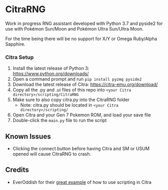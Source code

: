 # CitraRNG

Work in progress RNG assistant developed with Python 3.7 and pyside2 for use with Pokémon Sun/Moon and Pokémon Ultra Sun/Ultra Moon. 

For the time being there will be no support for X/Y or Omega Ruby/Alpha Sapphire.

### Citra Setup

 1. Install the latest release of Python 3: https://www.python.org/downloads/
 2. Open a command prompt and run `pip install pyzmq pyside2`
 3. Download the latest release of Citra: https://citra-emu.org/download/
 4. Copy all the .py and .ui files of this repo into `<your Citra directory>/scripting/CitraRNG`
 5. Make sure to also copy citra.py into the CitraRNG folder
	* Note: citra.py should be located in `<your Citra directory>/scripting/`
 6. Open Citra and your Gen 7 Pokemon ROM, and load your save file
 7. Double-click the `main.py` file to run the script
 
 ## Known Issues
  * Clicking the connect button before having Citra and SM or USUM opened will cause CitraRNG to crash.
 
 ## Credits
 
 * EverOddish for their [great example](https://github.com/EverOddish/PokeStreamer-Tools/) of how to use scripting in Citra
